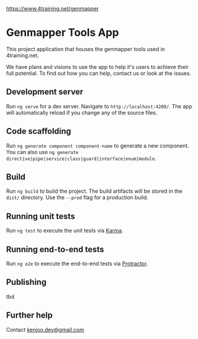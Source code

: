 https://www.4training.net/genmapper


# Genmapper Tools App

This project application that houses the genmapper tools used in 4training.net.

We have plans and visions to use the app to help it's users to achieve their full potential. To find out how you can help, contact us or look at the issues.

## Development server

Run `ng serve` for a dev server. Navigate to `http://localhost:4200/`. The app will automatically reload if you change any of the source files.

## Code scaffolding

Run `ng generate component component-name` to generate a new component. You can also use `ng generate directive|pipe|service|class|guard|interface|enum|module`.

## Build

Run `ng build` to build the project. The build artifacts will be stored in the `dist/` directory. Use the `--prod` flag for a production build.

## Running unit tests

Run `ng test` to execute the unit tests via [Karma](https://karma-runner.github.io).

## Running end-to-end tests

Run `ng e2e` to execute the end-to-end tests via [Protractor](http://www.protractortest.org/).

## Publishing

tbd

## Further help

Contact kenjoo.dev@gmail.com
